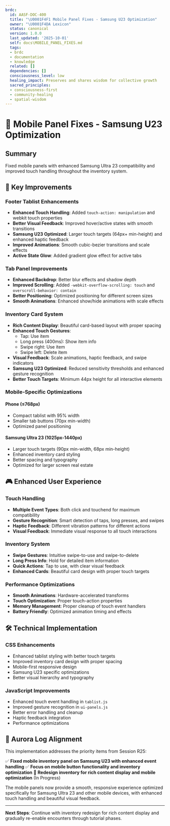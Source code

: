```yaml
---
brdc:
  id: AASF-DOC-400
  title: "\U0001F4F1 Mobile Panel Fixes - Samsung U23 Optimization"
  owner: "\U0001F4DA Lexicon"
  status: canonical
  version: 1.0.0
  last_updated: '2025-10-01'
  self: docs\MOBILE_PANEL_FIXES.md
  tags:
  - brdc
  - documentation
  - knowledge
  related: []
  dependencies: []
  consciousness_level: low
  healing_impact: Preserves and shares wisdom for collective growth
  sacred_principles:
  - consciousness-first
  - community-healing
  - spatial-wisdom
---
```


# 📱 Mobile Panel Fixes - Samsung U23 Optimization

## Summary
Fixed mobile panels with enhanced Samsung Ultra 23 compatibility and improved touch handling throughout the inventory system.

## 🔧 Key Improvements

### Footer Tablist Enhancements
- **Enhanced Touch Handling**: Added `touch-action: manipulation` and webkit touch properties
- **Better Visual Feedback**: Improved hover/active states with smooth transitions
- **Samsung U23 Optimized**: Larger touch targets (64px+ min-height) and enhanced haptic feedback
- **Improved Animations**: Smooth cubic-bezier transitions and scale effects
- **Active State Glow**: Added gradient glow effect for active tabs

### Tab Panel Improvements
- **Enhanced Backdrop**: Better blur effects and shadow depth
- **Improved Scrolling**: Added `-webkit-overflow-scrolling: touch` and `overscroll-behavior: contain`
- **Better Positioning**: Optimized positioning for different screen sizes
- **Smooth Animations**: Enhanced show/hide animations with scale effects

### Inventory Card System
- **Rich Content Display**: Beautiful card-based layout with proper spacing
- **Enhanced Touch Gestures**: 
  - Tap: Use item
  - Long press (400ms): Show item info
  - Swipe right: Use item
  - Swipe left: Delete item
- **Visual Feedback**: Scale animations, haptic feedback, and swipe indicators
- **Samsung U23 Optimized**: Reduced sensitivity thresholds and enhanced gesture recognition
- **Better Touch Targets**: Minimum 44px height for all interactive elements

### Mobile-Specific Optimizations

#### Phone (≤768px)
- Compact tablist with 95% width
- Smaller tab buttons (70px min-width)
- Optimized panel positioning

#### Samsung Ultra 23 (1025px-1440px)
- Larger touch targets (90px min-width, 68px min-height)
- Enhanced inventory card styling
- Better spacing and typography
- Optimized for larger screen real estate

## 🎮 Enhanced User Experience

### Touch Handling
- **Multiple Event Types**: Both click and touchend for maximum compatibility
- **Gesture Recognition**: Smart detection of taps, long presses, and swipes
- **Haptic Feedback**: Different vibration patterns for different actions
- **Visual Feedback**: Immediate visual response to all touch interactions

### Inventory System
- **Swipe Gestures**: Intuitive swipe-to-use and swipe-to-delete
- **Long Press Info**: Hold for detailed item information
- **Quick Actions**: Tap to use, with clear visual feedback
- **Enhanced Cards**: Beautiful card design with proper touch targets

### Performance Optimizations
- **Smooth Animations**: Hardware-accelerated transforms
- **Touch Optimization**: Proper touch-action properties
- **Memory Management**: Proper cleanup of touch event handlers
- **Battery Friendly**: Optimized animation timing and effects

## 🛠️ Technical Implementation

### CSS Enhancements
- Enhanced tablist styling with better touch targets
- Improved inventory card design with proper spacing
- Mobile-first responsive design
- Samsung U23 specific optimizations
- Better visual hierarchy and typography

### JavaScript Improvements
- Enhanced touch event handling in `tablist.js`
- Improved gesture recognition in `ui-panels.js`
- Better error handling and cleanup
- Haptic feedback integration
- Performance optimizations

## 🎯 Aurora Log Alignment

This implementation addresses the priority items from Session R25:

✅ **Fixed mobile inventory panel on Samsung U23 with enhanced event handling**
✅ **Focus on mobile button functionality and inventory optimization** 
🔄 **Redesign inventory for rich content display and mobile optimization** (In Progress)

The mobile panels now provide a smooth, responsive experience optimized specifically for Samsung Ultra 23 and other mobile devices, with enhanced touch handling and beautiful visual feedback.

---

**Next Steps**: Continue with inventory redesign for rich content display and gradually re-enable encounters through tutorial phases.
